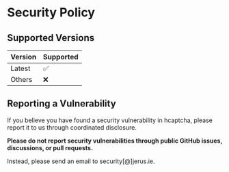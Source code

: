 # Security Policy

## Supported Versions

| Version | Supported          |
| ------- | ------------------ |
| Latest  | :white_check_mark: |
| Others  | :x:                |

## Reporting a Vulnerability

If you believe you have found a security vulnerability in hcaptcha, please report it to us through coordinated disclosure.

**Please do not report security vulnerabilities through public GitHub issues, discussions, or pull requests.**

Instead, please send an email to security[@]jerus.ie.
